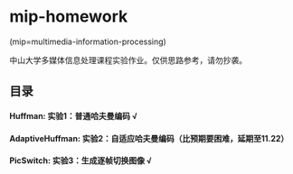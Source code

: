 # mip-homework

(mip=multimedia-information-processing)

中山大学多媒体信息处理课程实验作业。仅供思路参考，请勿抄袭。

## 目录
#### Huffman: 实验1：普通哈夫曼编码 √
#### AdaptiveHuffman: 实验2：自适应哈夫曼编码（比预期要困难，延期至11.22）
#### PicSwitch: 实验3：生成逐帧切换图像 √


